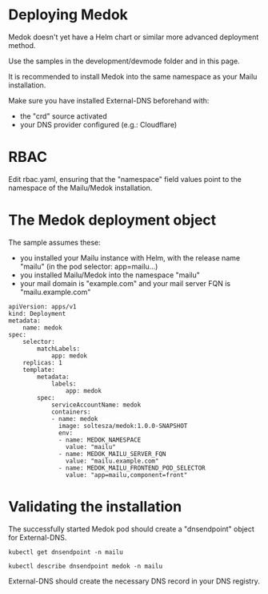# Deploying Medok

Medok doesn't yet have a Helm chart or similar more advanced deployment method.

Use the samples in the development/devmode folder and in this page.
 
It is recommended to install Medok into the same namespace as your Mailu installation.

Make sure you have installed External-DNS beforehand with:
 - the "crd" source activated
 - your DNS provider configured (e.g.: Cloudflare)

# RBAC

Edit rbac.yaml, ensuring that the "namespace" field values point to the namespace of the Mailu/Medok installation.

# The Medok deployment object

The sample assumes these:
- you installed your Mailu instance with Helm, with the release name "mailu" (in the pod selector: app=mailu...)
- you installed Mailu/Medok into the namespace "mailu"
- your mail domain is "example.com" and your mail server FQN is "mailu.example.com" 

~~~
apiVersion: apps/v1
kind: Deployment
metadata:
    name: medok
spec:
    selector:
        matchLabels:
            app: medok
    replicas: 1
    template:
        metadata:
            labels:
                app: medok
        spec:
            serviceAccountName: medok
            containers:
            - name: medok
              image: soltesza/medok:1.0.0-SNAPSHOT
              env:
              - name: MEDOK_NAMESPACE
                value: "mailu"
              - name: MEDOK_MAILU_SERVER_FQN
                value: "mailu.example.com"
              - name: MEDOK_MAILU_FRONTEND_POD_SELECTOR
                value: "app=mailu,component=front"
~~~

# Validating the installation

The successfully started Medok pod should create a "dnsendpoint" object for External-DNS.

~~~
kubectl get dnsendpoint -n mailu

kubectl describe dnsendpoint medok -n mailu
~~~

External-DNS should create the necessary DNS record in your DNS registry.
